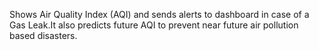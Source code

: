 Shows Air Quality Index (AQI) and sends alerts to dashboard in case of a Gas Leak.It also predicts future AQI to prevent near future air pollution based disasters.
